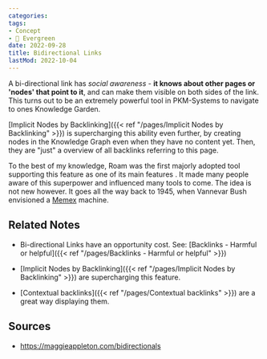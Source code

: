 ```yaml
---
categories:
tags:
- Concept
- 🌳 Evergreen
date: 2022-09-28
title: Bidirectional Links
lastMod: 2022-10-04
---
```

A bi-directional link has *social awareness* - **it knows about other pages or 'nodes' that point to it**, and can make them visible on both sides of the link. This turns out to be an extremely powerful tool in PKM-Systems to navigate to ones Knowledge Garden.

[Implicit Nodes by Backlinking]({{< ref "/pages/Implicit Nodes by Backlinking" >}}) is supercharging this ability even further, by creating nodes in the Knowledge Graph even when they have no content yet. Then, they are "just" a overview of all backlinks referring to this page.

To the best of my knowledge, Roam was the first majorly adopted tool supporting this feature as one of its main features . It made many people aware of this superpower and influenced many tools to come. The idea is not new however. It goes all the way back to 1945, when Vannevar Bush envisioned a [Memex](https://en.wikipedia.org/wiki/Memex) machine.

## Related Notes

  + Bi-directional Links have an opportunity cost. See: [Backlinks -  Harmful or helpful]({{< ref "/pages/Backlinks -  Harmful or helpful" >}})

  + [Implicit Nodes by Backlinking]({{< ref "/pages/Implicit Nodes by Backlinking" >}}) are supercharging this feature.

  + [Contextual backlinks]({{< ref "/pages/Contextual backlinks" >}}) are a great way displaying them.

## Sources

  + https://maggieappleton.com/bidirectionals
